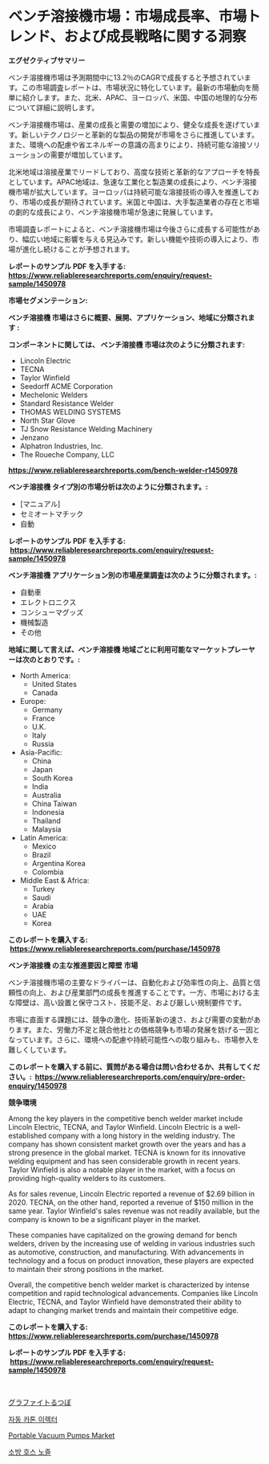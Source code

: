 <p><h1>ベンチ溶接機市場：市場成長率、市場トレンド、および成長戦略に関する洞察</h1></p><p><strong>エグゼクティブサマリー</strong></p>
<p><p>ベンチ溶接機市場は予測期間中に13.2％のCAGRで成長すると予想されています。この市場調査レポートは、市場状況に特化しています。最新の市場動向を簡単に紹介します。また、北米、APAC、ヨーロッパ、米国、中国の地理的な分布について詳細に説明します。</p><p>ベンチ溶接機市場は、産業の成長と需要の増加により、健全な成長を遂げています。新しいテクノロジーと革新的な製品の開発が市場をさらに推進しています。また、環境への配慮や省エネルギーの意識の高まりにより、持続可能な溶接ソリューションの需要が増加しています。</p><p>北米地域は溶接産業でリードしており、高度な技術と革新的なアプローチを特長としています。APAC地域は、急速な工業化と製造業の成長により、ベンチ溶接機市場が拡大しています。ヨーロッパは持続可能な溶接技術の導入を推進しており、市場の成長が期待されています。米国と中国は、大手製造業者の存在と市場の劇的な成長により、ベンチ溶接機市場が急速に発展しています。</p><p>市場調査レポートによると、ベンチ溶接機市場は今後さらに成長する可能性があり、幅広い地域に影響を与える見込みです。新しい機能や技術の導入により、市場が進化し続けることが予想されます。</p></p>
<p><strong>レポートのサンプル PDF を入手する: <a href="https://www.reliableresearchreports.com/enquiry/request-sample/1450978">https://www.reliableresearchreports.com/enquiry/request-sample/1450978</a></strong></p>
<p><strong>市場セグメンテーション:</strong></p>
<p><strong> ベンチ溶接機 市場はさらに概要、展開、アプリケーション、地域に分類されます :</strong></p>
<p><strong>コンポーネントに関しては、 ベンチ溶接機 市場は次のように分類されます: &nbsp;</strong></p>
<p><ul><li>Lincoln Electric</li><li>TECNA</li><li>Taylor Winfield</li><li>Seedorff ACME Corporation</li><li>Mechelonic Welders</li><li>Standard Resistance Welder</li><li>THOMAS WELDING SYSTEMS</li><li>North Star Glove</li><li>TJ Snow Resistance Welding Machinery</li><li>Jenzano</li><li>Alphatron Industries, Inc.</li><li>The Roueche Company, LLC</li></ul></p>
<p><strong><a href="https://www.reliableresearchreports.com/bench-welder-r1450978">https://www.reliableresearchreports.com/bench-welder-r1450978</a></strong></p>
<p><strong> ベンチ溶接機 タイプ別の市場分析は次のように分類されます。:</strong></p>
<p><ul><li>[マニュアル]</li><li>セミオートマチック</li><li>自動</li></ul></p>
<p><strong>レポートのサンプル PDF を入手する: &nbsp;<a href="https://www.reliableresearchreports.com/enquiry/request-sample/1450978">https://www.reliableresearchreports.com/enquiry/request-sample/1450978</a></strong></p>
<p><strong> ベンチ溶接機 アプリケーション別の市場産業調査は次のように分類されます。:</strong></p>
<p><ul><li>自動車</li><li>エレクトロニクス</li><li>コンシューマグッズ</li><li>機械製造</li><li>その他</li></ul></p>
<p><strong>地域に関して言えば、ベンチ溶接機 地域ごとに利用可能なマーケットプレーヤーは次のとおりです。:</strong></p>
<p><ul>
    <li>
        North America:
        <ul>
            <li>United States</li>
            <li>Canada</li>
        </ul>
    </li>
    <li>
        Europe:
        <ul>
            <li>Germany</li>
            <li>France</li>
            <li>U.K.</li>
            <li>Italy</li>
            <li>Russia</li>
        </ul>
    </li>
    <li>
        Asia-Pacific:
        <ul>
            <li>China</li>
            <li>Japan</li>
            <li>South Korea</li>
            <li>India</li>
            <li>Australia</li>
            <li>China Taiwan</li>
            <li>Indonesia</li>
            <li>Thailand</li>
            <li>Malaysia</li>
        </ul>
    </li>
    <li>
        Latin America:
        <ul>
            <li>Mexico</li>
            <li>Brazil</li>
            <li>Argentina Korea</li>
            <li>Colombia</li>
        </ul>
    </li>
    <li>
        Middle East & Africa:
        <ul>
            <li>Turkey</li>
            <li>Saudi</li>
            <li>Arabia</li>
            <li>UAE</li>
            <li>Korea</li>
        </ul>
    </li>
    </ul></p>
<p><strong>このレポートを購入する: &nbsp;<a href="https://www.reliableresearchreports.com/purchase/1450978">https://www.reliableresearchreports.com/purchase/1450978</a></strong></p>
<p><strong>ベンチ溶接機 の主な推進要因と障壁 市場</strong></p>
<p><p>ベンチ溶接機市場の主要なドライバーは、自動化および効率性の向上、品質と信頼性の向上、および産業部門の成長を推進することです。一方、市場における主な障壁は、高い設置と保守コスト、技能不足、および厳しい規制要件です。</p><p>市場に直面する課題には、競争の激化、技術革新の速さ、および需要の変動があります。また、労働力不足と競合他社との価格競争も市場の発展を妨げる一因となっています。さらに、環境への配慮や持続可能性への取り組みも、市場参入を難しくしています。</p></p>
<p><strong>このレポートを購入する前に、質問がある場合は問い合わせるか、共有してください。:&nbsp; <a href="https://www.reliableresearchreports.com/enquiry/pre-order-enquiry/1450978">https://www.reliableresearchreports.com/enquiry/pre-order-enquiry/1450978</a></strong></p>
<p><strong>競争環境</strong></p>
<p><p>Among the key players in the competitive bench welder market include Lincoln Electric, TECNA, and Taylor Winfield. Lincoln Electric is a well-established company with a long history in the welding industry. The company has shown consistent market growth over the years and has a strong presence in the global market. TECNA is known for its innovative welding equipment and has seen considerable growth in recent years. Taylor Winfield is also a notable player in the market, with a focus on providing high-quality welders to its customers.</p><p>As for sales revenue, Lincoln Electric reported a revenue of $2.69 billion in 2020. TECNA, on the other hand, reported a revenue of $150 million in the same year. Taylor Winfield's sales revenue was not readily available, but the company is known to be a significant player in the market.</p><p>These companies have capitalized on the growing demand for bench welders, driven by the increasing use of welding in various industries such as automotive, construction, and manufacturing. With advancements in technology and a focus on product innovation, these players are expected to maintain their strong positions in the market.</p><p>Overall, the competitive bench welder market is characterized by intense competition and rapid technological advancements. Companies like Lincoln Electric, TECNA, and Taylor Winfield have demonstrated their ability to adapt to changing market trends and maintain their competitive edge.</p></p>
<p><strong>このレポートを購入する: &nbsp; <a href="https://www.reliableresearchreports.com/purchase/1450978">https://www.reliableresearchreports.com/purchase/1450978</a></strong></p>
<p><strong>レポートのサンプル PDF を入手する: &nbsp;<a href="https://www.reliableresearchreports.com/enquiry/request-sample/1450978">https://www.reliableresearchreports.com/enquiry/request-sample/1450978</a></strong><strong></strong></p>
<p>&nbsp;</p>
<p><p><a href="https://github.com/ReganWisoky2023/Market-Research-Report-List-1/blob/main/445051820644.md">グラファイトるつぼ</a></p><p><a href="https://github.com/Penelolack456456/Market-Research-Report-List-1/blob/main/356049819059.md">자동 카톤 이렉터</a></p><p><a href="https://github.com/Sinjinluong3e0awx2m195k76/Market-Research-Report-List-2/blob/main/portable-vacuum-pumps-market.md">Portable Vacuum Pumps Market</a></p><p><a href="https://github.com/darrellockm3ytan895656/Market-Research-Report-List-1/blob/main/250705019060.md">소방 호스 노즐</a></p></p>